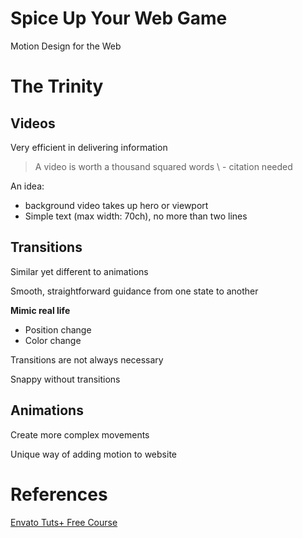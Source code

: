 # Spice Up Your Web Game

Motion Design for the Web

# The Trinity

## Videos

Very efficient in delivering information

> A video is worth a thousand squared words 
> \ - citation needed

An idea:
- background video takes up hero or viewport
- Simple text (max width: 70ch), no more than two lines

## Transitions

Similar yet different to animations

Smooth, straightforward guidance from one state to another

**Mimic real life**

- Position change
- Color change

Transitions are not always necessary

Snappy without transitions

## Animations

Create more complex movements

Unique way of adding motion to website

# References

[Envato Tuts+ Free Course](https://youtu.be/vqXLGX0szIQ?si=CkhR4zrH-yrVpHe9)